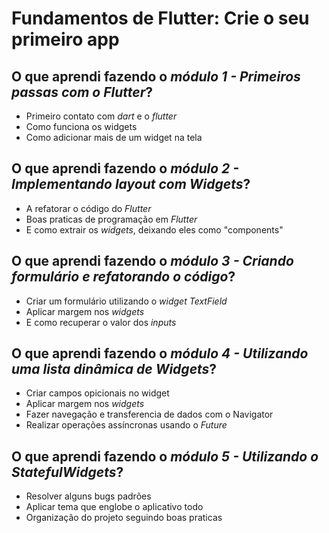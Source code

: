 # Fundamentos de Flutter: Crie o seu primeiro app

## O que aprendi fazendo o _módulo 1 - Primeiros passas com o Flutter_?

* Primeiro contato com *dart* e o *flutter*
* Como funciona os widgets
* Como adicionar mais de um widget na tela


## O que aprendi fazendo o _módulo 2 - Implementando layout com Widgets_?

* A refatorar o código do _Flutter_
* Boas praticas de programação em _Flutter_
* E como extrair os _widgets_, deixando eles como "components"


## O que aprendi fazendo o _módulo 3 - Criando formulário e refatorando o código_?

* Criar um formulário utilizando o _widget *TextField*_
* Aplicar margem nos _widgets_ 
* E como recuperar o valor dos _inputs_

## O que aprendi fazendo o _módulo 4 - Utilizando uma lista dinâmica de Widgets_?

* Criar campos opicionais no widget
* Aplicar margem nos _widgets_ 
* Fazer navegação e transferencia de dados com o Navigator
* Realizar operações assíncronas usando o _Future_


## O que aprendi fazendo o _módulo 5 - Utilizando o StatefulWidgets_?

* Resolver alguns bugs padrões
* Aplicar tema que englobe o aplicativo todo
* Organização do projeto seguindo boas praticas